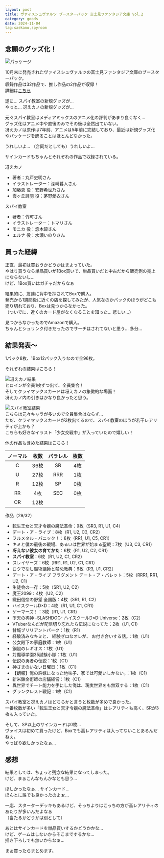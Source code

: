 ```yaml
---
layout: post
title: ヴァイスシュヴァルツ ブースターパック 富士見ファンタジア文庫 Vol.2
category: goods
date: 2024-11-04
tag:saekano,spyroom
---
```


## 念願のグッズ化！

![パッケージ]({{site.baseurl}}/pic/posts/20241104/box.jpg)

10月末に発売されたヴァイスシュヴァルツの富士見ファンタジア文庫のブースターパック。  
収録作品は32作品で、推し作品の2作品が収録！  
詳細は[こちら](https://ws-tcg.com/products/f-bp2/)

遂に… スパイ教室の新規グッズが…  
やっと… 冴えカノの新規グッズが…  

元々スパイ教室はメディアミックスのアニメ化の評判があまり良くなく…  
グッズ化はアニメ中や直後のみでその後は全然出ていない。  
冴えカノは原作は7年前、アニメは5年前に完結しており、最近は新規グッズ化やパッケージを飾ることはほとんどなかった。  

うれしいよ… （合同だとしても）うれしいよ…  

サインカードもちゃんとそれぞれの作品で収録されている。  

冴えカノ

- 著者：丸戸史明さん
- イラストレーター：深崎暮人さん
- 加藤恵 役：安野希世乃さん
- 霞ヶ丘詩羽 役：茅野愛衣さん

スパイ教室

- 著者：竹町さん
- イラストレーター：トマリさん
- モニカ 役：悠木碧さん
- エルナ 役：水瀬いのりさん

## 買った経緯

正直、最初は買おうかどうかはまよっていた。  
やはり買うなら単品買いが1Box買いで、単品買いだと中古だから販売側の売上にならないし…  
けど、1Box買いはガチャだからなぁ

結果的に、友達に背中を押されてBoxで購入。  
発売から1週間後に近くの店を探してみたが、人気なのかパックのほうがどこも売り切れており、Boxは見つからなかった。  
（ついでに、近くのカード屋がなくなることを知った… 悲しい…）

見つからなかったのでAmazonで購入。  
ちゃんとシュリンク付きだったのでサーチはされてないと思う… 多分…

## 結果発表〜

1パック8枚、1Box12パック入りなので全96枚。  

それぞれの結果はこちら！  

![冴えカノ結果]({{site.baseurl}}/pic/posts/20241104/box_saekano.jpg)  
ヒロインが全員1枚ずつ出て、全員集合！  
そしてクライマックスカードは冴えカノの象徴的な場面！  
冴えカノ内の引きはかなり良かったと思う。  

![スパイ教室結果]({{site.baseurl}}/pic/posts/20241104/box_spyroom.jpg)  
こちらは元々キャラが多いので全員集合はならず…  
ただ、クライマックスカードが2枚出てるので、スパイ教室のほうが若干レアリティが上かも？  
こちらも好きなイラスト「少女交戦中」が入っていたので嬉しい！  

他の作品も含めた結果はこちら！

| ノーマル | 枚数 | パラレル | 枚数 |
|:-:|:-:|:-:|:-:|
| C | 36枚 | SR | 4枚 |
| U | 27枚 | RRR| 1枚 |
| R | 12枚 | SP | 0枚 |
| RR| 4枚  | SEC| 0枚 |
|CR | 12枚 | ||

作品（29/32）

- 転生王女と天才令嬢の魔法革命：9枚（SR3, R1, U1, C4）
- デート・ア・ライブ：8枚（R1, U2, C3, CR2）
- フルメタル・パニック！：8枚（RR1, U1, C5, CR1）
- キミと僕の最後の戦場、あるいは世界が始まる聖戦：7枚（U3, C3, CR1）
- **冴えない彼女の育てかた**：6枚（R1, U2, C2, CR1）
- **スパイ教室**：6枚（R1, U2, C1, CR2）
- スレイヤーズ：6枚（RR1, R1, U2, C1, CR1）
- ロクでなし魔術講師と禁忌教典：6枚（R3, U1, CR2）
- デート・ア・ライブ フラグメント デート・ア・バレット：5枚（RRR1, RR1, U2, C1）
- 生徒会の一存：5枚（SR1, U2, C2）
- 魔王2099：4枚（U2, C2）
- 織田信奈の野望 全国版：4枚（SR1, R1, C2）
- ハイスクールD×D：4枚（R1, U1, C1, CR1）
- ゲーマーズ！：3枚（R1, U1, CR1）
- 堕天の狗神 -SLASHDOG- ハイスクールD×D Universe：2枚（C2）
- VTuberなんだが配信切り忘れたら伝説になってた：2枚（U1, C1）
- 甘城ブリリアントパーク：1枚（R1）
- 経験済みなキミと、 経験ゼロなオレが、 お付き合いする話。：1枚（U1）
- 公女殿下の家庭教師：1枚（U1）
- 鋼殻のレギオス：1枚（U1）
- 対魔導学園35試験小隊：1枚（U1）
- 伝説の勇者の伝説：1枚（C1）
- 神さまのいない日曜日：1枚（C1）
- 【朗報】俺の許嫁になった地味子、家では可愛いしかない。：1枚（C1）
- 新米錬金術師の店舗経営：1枚（C1）
- 異世界でチート能力を手にした俺は、現実世界をも無双する：1枚（C1）
- グランクレスト戦記：1枚（C1）

スパイ教室と冴えカノはどちらかと言うと枚数が多めで良かった。  
一番枚数が多い「転生王女と天才令嬢の魔法革命」はレアリティも高く、SRが3枚も入っていた。  

そして、SP以上のサインカードは0枚…  
ヴァイスは初めて買ったけど、Boxでも高レアリティは入ってないことあるんだねぇ。  
やっぱり欲しかったなぁ…  

## 感想

結果としては、ちょっと残念な結果になってしまった。  
けど、まぁこんなもんかなとも思う…  

ほしかったなぁ…  サインカード…  
ほんとに誰でも良かったのよぉ…  

一応、スターターデッキもあるけど、そっちよりはこっちの方が高レアリティのあたりが多いんだよなぁ  
（当たるかどうかは別として）

あとはサインカードを単品買いするかどうかかな…  
けど、ゲームはしないからそこまでするかな…  
描き下ろしでも無いからなぁ…  

まぁ買ったらまとめます。
